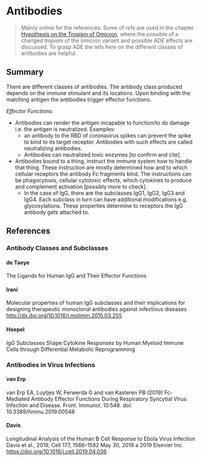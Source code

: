 # Antibodies

> Mainly online for the references. Some of refs are used in the chapter [Hypothesis on the Tropism of Omicron](../2_biological/omicron.md), where the possible of a changed tropism of the omicron variant and possible ADE effects are discussed. To grasp ADE the refs here on the different classes of antibodies are helpful.


## Summary
There are different classes of antibodies. The antibody class produced depends on the immune stimulant and its locations. Upon binding with the matching antigen the antibodies trigger effector functions.

_Effector Functions:_
* Antibodies can render the antigen incapable to function/to do damage i.e. the antigen is neutralized. Examples:
  * an antibody to the RBD of coronavirus spikes can prevent the spike to bind to its target receptor. Antibodies with such effects are called neutralizing antibodies.
  * Antibodies can neutralized toxic enzymes [to confirm and cite].
* Antibodies bound to a thing, instruct the immune system how to handle that thing. These instruction are mostly determined how and to which cellular receptors the antibody Fc fragments bind. The instructions can be phagocytosis, cellular cytotoxic effects, which cytokines to produce and complement activation [possibly more to check].
  * In the case of IgG, there are the subclasses IgG1, IgG2, IgG3 and IgG4. Each subclass in turn can have additional modifications e.g.  glycosylations. These properties determine to receptors the IgG antibody gets attached to.
  
  





## References


### Antibody Classes and Subclasses
#### de Taeye
The Ligands for Human IgG and Their Effector Functions


#### Irani
Molecular properties of human IgG subclasses and their implications for designing therapeutic monoclonal antibodies against infectious diseases
http://dx.doi.org/10.1016/j.molimm.2015.03.255


#### Hoepel
IgG Subclasses Shape Cytokine Responses by Human Myeloid Immune Cells through Differential Metabolic Reprogramming



### Antibodies in Virus Infections

#### van Erp
van Erp EA, Luytjes W, Ferwerda G and van Kasteren PB (2019) Fc-Mediated Antibody Effector Functions During Respiratory Syncytial Virus Infection and Disease. Front. Immunol. 10:548. doi: 10.3389/fimmu.2019.00548

#### Davis
Longitudinal Analysis of the Human B Cell Response to Ebola Virus Infection
Davis et al., 2019, Cell 177, 1566–1582 May 30, 2019 a 2019 Elsevier Inc. https://doi.org/10.1016/j.cell.2019.04.036
